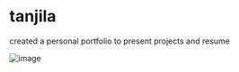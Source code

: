 # tanjila

created a personal portfolio to present projects and resume

![image](https://user-images.githubusercontent.com/70307218/156903377-d4d8d9c0-ab44-4075-a894-7c4518fe356c.png)

